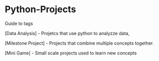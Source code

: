 # Python-Projects
Guide to tags


[Data Analysis] - Projetcs that use python to analyzze data, 


[Milestone Project] - Projects that combine multiple concepts together. 


[Mini Game] - Small scale projects used to learn new concepts
